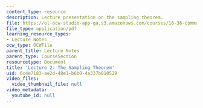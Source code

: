```yaml
---
content_type: resource
description: Lecture presentation on the sampling theorem.
file: https://ol-ocw-studio-app-qa.s3.amazonaws.com/courses/16-36-communication-systems-engineering-spring-2009/6c4e7183ae2d48e1b6b04a337b010529_MIT16_36s09_lec02.pdf
file_type: application/pdf
learning_resource_types:
- Lecture Notes
ocw_type: OCWFile
parent_title: Lecture Notes
parent_type: CourseSection
resourcetype: Document
title: 'Lecture 2: The Sampling Theorem'
uid: 6c4e7183-ae2d-48e1-b6b0-4a337b010529
video_files:
  video_thumbnail_file: null
video_metadata:
  youtube_id: null
---
```

